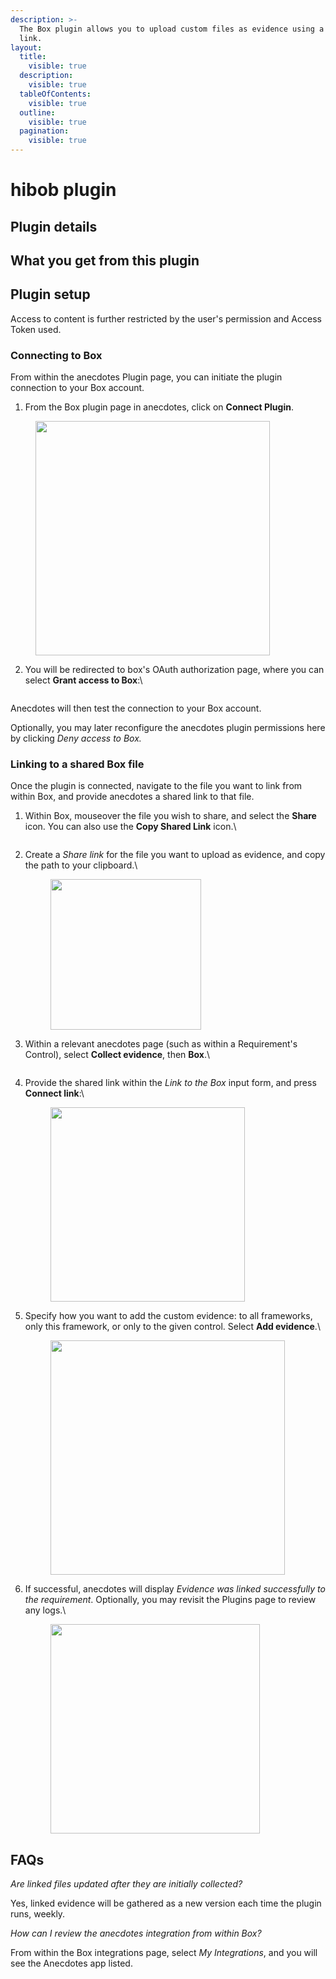 ```yaml
---
description: >-
  The Box plugin allows you to upload custom files as evidence using a shared
  link.
layout:
  title:
    visible: true
  description:
    visible: true
  tableOfContents:
    visible: true
  outline:
    visible: true
  pagination:
    visible: true
---
```


# hibob plugin

## Plugin details

## What you get from this plugin

## Plugin setup <a href="#h_b849bca95f" id="h_b849bca95f"></a>



Access to content is further restricted by the user's permission and Access Token used.

### **Connecting to Box**

From within the anecdotes Plugin page, you can initiate the plugin connection to your Box account.

1. From the Box plugin page in anecdotes, click on **Connect Plugin**.

<figure><img src="../.gitbook/assets/image%20(391).png" alt="" width="375"><figcaption></figcaption></figure>

2.  You will be redirected to box's OAuth authorization page, where you can select **Grant access to Box**:\\

    <figure><img src="../.gitbook/assets/image%20(409).png" alt=""><figcaption></figcaption></figure>

Anecdotes will then test the connection to your Box account.

Optionally, you may later reconfigure the anecdotes plugin permissions here by clicking _Deny access to Box._

### Linking to a shared Box file

Once the plugin is connected, navigate to the file you want to link from within Box, and provide anecdotes a shared link to that file.

1.  Within Box, mouseover the file you wish to share, and select the **Share** icon. You can also use the **Copy Shared Link** icon.\\

    <figure><img src="../.gitbook/assets/image%20(394).png" alt=""><figcaption></figcaption></figure>
2.  Create a _Share link_ for the file you want to upload as evidence, and copy the path to your clipboard.\\

    <figure><img src="../.gitbook/assets/image%20(393).png" alt="" width="241"><figcaption></figcaption></figure>
3.  Within a relevant anecdotes page (such as within a Requirement's Control), select **Collect evidence**, then **Box**.\\

    <figure><img src="../.gitbook/assets/image%20(395).png" alt=""><figcaption></figcaption></figure>
4.  Provide the shared link within the _Link to the Box_ input form, and press **Connect link**:\\

    <figure><img src="../.gitbook/assets/image%20(396).png" alt="" width="311"><figcaption></figcaption></figure>
5.  Specify how you want to add the custom evidence: to all frameworks, only this framework, or only to the given control. Select **Add evidence**.\\

    <figure><img src="../.gitbook/assets/image%20(412).png" alt="" width="375"><figcaption></figcaption></figure>
6.  If successful, anecdotes will display _Evidence was linked successfully to the requirement_. Optionally, you may revisit the Plugins page to review any logs.\\

    <figure><img src="../.gitbook/assets/image%20(407).png" alt="" width="335"><figcaption></figcaption></figure>

## FAQs

_Are linked files updated after they are initially collected?_

Yes, linked evidence will be gathered as a new version each time the plugin runs, weekly.

_How can I review the anecdotes integration from within Box?_

From within the Box integrations page, select _My Integrations_, and you will see the Anecdotes app listed.
